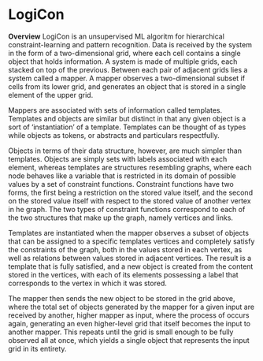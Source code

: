 # LogiCon

__Overview__
LogiCon is an unsupervised ML algoritm for hierarchical constraint-learning and pattern recognition. Data is received by the system in the form of a two-dimensional grid, where each cell contains a single object that holds information. A system is made of multiple grids, each stacked on top of the previous. Between each pair of adjacent grids lies a system called a mapper. A mapper observes a two-dimensional subset if cells from its lower grid, and generates an object that is stored in a single element of the upper grid.

Mappers are associated with sets of information called templates. Templates and objects are similar but distinct in that any given object is a sort of ‘instantiation’ of a template. Templates can be thought of as types while objects as tokens, or abstracts and particulars respectfully.

Objects in terms of their data structure, however, are much simpler than templates. Objects are simply sets with labels associated with each element, whereas templates are structures resembling graphs, where each node behaves like a variable that is restricted in its domain of possible values by a set of constraint functions. Constraint functions have two forms, the first being a restriction on the stored value itself, and the second on the stored value itself with respect to the stored value of another vertex in he graph. The two types of constraint functions correspond to each of the two structures that make up the graph, namely vertices and links.

Templates are instantiated when the mapper observes a subset of objects that can be assigned to a specific templates vertices and completely satisfy the constraints of the graph, both in the values stored in each vertex, as well as relations between values stored in adjacent vertices. The result is a template that is fully satisfied, and a new object is created from the content stored in the vertices, with each of its elements possessing a label that corresponds to the vertex in which it was stored.

The mapper then sends the new object to be stored in the grid above, where the total set of objects generated by the mapper for a given input are received by another, higher mapper as input, where the process of occurs again, generating an even higher-level grid that itself becomes the input to another mapper. This repeats until the grid is small enough to be fully observed all at once, which yields a single object that represents the input grid in its entirety.
